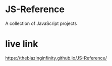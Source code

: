 # JS-Reference
 A collection of JavaScript projects

# live link

https://theblazinginfinity.github.io/JS-Reference/